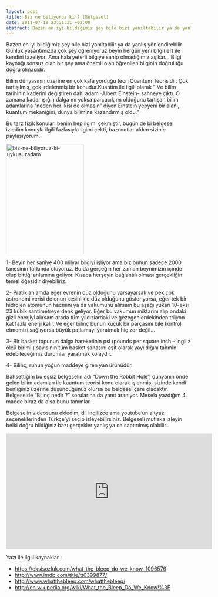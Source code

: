 ```yaml
---
layout: post
title: Biz ne biliyoruz ki ? [Belgesel]
date: 2011-07-19 23:51:31 +02:00
abstract: Bazen en iyi bildiğimiz şey bile bizi yanıltabilir ya da yanlış yönlendirebilir. Günlük yaşantımızda çok şey öğreniyoruz beyin hergün yeni bilgi(ler) ile kendini tazeliyor...
---
```


Bazen en iyi bildiğimiz şey bile bizi yanıltabilir ya da yanlış yönlendirebilir. Günlük yaşantımızda çok şey öğreniyoruz beyin hergün yeni bilgi(ler) ile kendini tazeliyor. Ama hala yeterli bilgiye sahip olmadığımız aşikar… Bilgi kaynağı sonsuz olan bir şey ama önemli olan öğrenilen bilginin doğruluğu doğru olmasıdır.

Bilim dünyasının üzerine en çok kafa yorduğu teori Quantum Teorisidir. Çok tartışılmış, çok irdelenmiş bir konudur.Kuantim ile ilgili olarak ” Ve bilim tarihinin kaderini değiştiren dahi adam -Albert Einstein- sahneye çıktı. O zamana kadar ışığın dalga mı yoksa parçacık mı olduğunu tartışan bilim adamlarına “neden her ikisi de olmasın” diyen Einstein yepyeni bir alanı, kuantum mekaniğini, dünya bilimine kazandırmış oldu.”

Bu tarz fizik konuları benim hep ilgimi çekmiştir, bugün de bi belgesel izledim konuyla ilgili fazlasıyla ilgimi çekti, bazı notlar aldım sizinle paylaşıyorum.

<img alt="biz-ne-biliyoruz-ki-uykusuzadam" src="{{ site.baseurl }}/assets/biz-ne-biliyoruz-ki-uykusuzadam-211x300.jpg" width="211" height="300" />

1- Beyin her saniye 400 milyar bilgiyi işliyor ama biz bunun sadece 2000 tanesinin farkında oluyoruz. Bu da gerçeğin her zaman beynimizin içinde olup bittiği anlamına geliyor. Kısaca herşeyin bağlantılı olması gerçekliğin temel öğesidir diyebiliriz.

2- Pratik anlamda eğer evrenin düz olduğunu varsayarsak ve pek çok astronomi verisi de onun kesinlikle düz olduğunu gösteriyorsa, eğer tek bir hidrojen atomunun hacmini ya da vakumunu alırsam bu aşağı yukarı 10-eksi 23 kübik santimetreye denk geliyor. Eğer bu vakumun miktarını alıp ondaki gizli enerjiyi alırsam arada tüm yıldızlardaki ve gezegenlerdekinden trilyon kat fazla enerji kalır. Ve eğer bilinç bunun küçük bir parçasını bile kontrol etmemizi sağlıyorsa büyük patlamayı yaratmak hiç zor değil…

3- Bir basket topunun dalga hareketinin psi (pounds per square inch – ingiliz ölçü birimi ) sayısının tüm basket sahasını eşit olarak yayıldığını tahmin edebileceğimiz durumlar yaratmak kolaydır.

4- Bilinç, ruhun yoğun maddeye giren yan ürünüdür.

Bahsettiğim bu eşsiz belgeselin adı “Down the Robbit Hole”, dünyanın önde gelen bilim adamları ile kuantum teorisi konu olarak işlenmiş, sizinde kendi benliğiniz üzerine düşündüğünüz olursa bu belgesel çare olacaktır. Belgeselde “Bilinç nedir ?” sorularına da yanıt aranıyor. Mesela yazdığım 4. madde biraz da olsa bunu tanımlar…

Belgeselin videosunu ekledim, dil ingilizce ama youtube’un altyazı seçeneklerinden Türkçe’yi seçip izleyebilirsiniz. Belgeseli mutlaka izleyin belki doğru bildiğiniz bazı gerçekler yanlış ya da saptırılmış olabilir..

<iframe width="560" height="315" src="https://www.youtube.com/embed/dr51w9892hI" frameborder="0" allowfullscreen></iframe>

Yazı ile ilgili kaynaklar :

-    https://eksisozluk.com/what-the-bleep-do-we-know–1096576
-    http://www.imdb.com/title/tt0399877/
-    http://www.whatthebleep.com/whatthebleep/
-    http://en.wikipedia.org/wiki/What_the_Bleep_Do_We_Know!%3F
